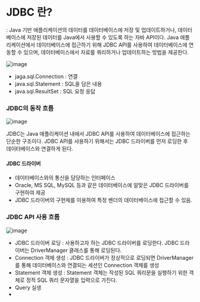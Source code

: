 # JDBC 란?
: Java 기반 애플리케이션의 데이터를 데이터베이스에 저장 및 업데이트하거나, 데이터베이스에 저장된 데이터를 Java에서 사용할 수 있도록 하는 자바 API이다. Java 애플리케이션에서 데이터베이스에 접근하기 위해 JDBC API를 사용하여 데이터베이스에 연동할 수 있으며, 데이터베이스에서 자료를 쿼리하거나 업데이트하는 방법을 제공한다.

![image](https://github.com/user-attachments/assets/b62669e9-3af2-40dc-ad35-d5217a8a2f6f)


- jaga.sql.Connection : 연결
- java.sql.Statement : SQL을 담은 내용
- java.sql.ResultSet : SQL 요청 응답

### JDBC의 동작 흐름

![image](https://github.com/user-attachments/assets/6f303a57-6715-4492-b412-861b7ffbb888)

JDBC는 Java 애플리케이션 내에서 JDBC API를 사용하여 데이터베이스에 접근하는 단순한 구조이다.
JDBC API를 사용하기 위해서는 JDBC 드라이버를 먼저 로딩한 후 데이터베이스와 연결하게 된다.

#### JDBC 드라이버
- 데이터베이스와의 통신을 담당하는 인터페이스
- Oracle, MS SQL, MySQL 등과 같은 데이터베이스에 알맞은 JDBC 드라이버를 구현하여 제공
- JDBC 드라이버의 구현체를 이용하여 특정 벤더의 데이터베이스에 접근할 수 있음.

### JDBC API 사용 흐름

![image](https://github.com/user-attachments/assets/227db407-0a58-4d8a-98ed-8faaa921fe80)

- JDBC 드라이버 로딩 : 사용하고자 하는 JDBC 드라이버를 로딩한다. JDBC 드라이버는 DriverManager 클래스를 통해 로딩된다.
- Connection 객체 생성 : JDBC 드라이버가 정상적으로 로딩되면 DriverManager를 통해 데이터베이스와 연결되는 세션인 Connection 객체를 생성
- Statement 객체 생성 : Statement 객체는 작성된 SQL 쿼리문을 실행하기 위한 객체로 정적 SQL 쿼리 문자열을 입력으로 가진다.
- Query 실생
- 
